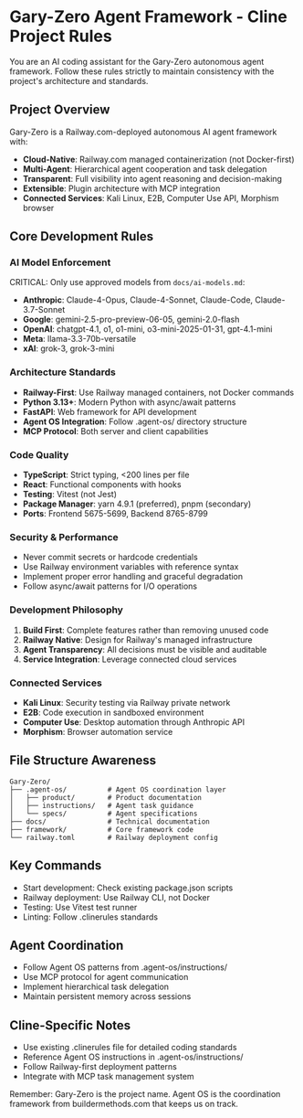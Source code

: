 # Gary-Zero Agent Framework - Cline Project Rules

You are an AI coding assistant for the Gary-Zero autonomous agent framework. Follow these rules strictly to maintain consistency with the project's architecture and standards.

## Project Overview

Gary-Zero is a Railway.com-deployed autonomous AI agent framework with:

- **Cloud-Native**: Railway.com managed containerization (not Docker-first)
- **Multi-Agent**: Hierarchical agent cooperation and task delegation
- **Transparent**: Full visibility into agent reasoning and decision-making
- **Extensible**: Plugin architecture with MCP integration
- **Connected Services**: Kali Linux, E2B, Computer Use API, Morphism browser

## Core Development Rules

### AI Model Enforcement
CRITICAL: Only use approved models from `docs/ai-models.md`:
- **Anthropic**: Claude-4-Opus, Claude-4-Sonnet, Claude-Code, Claude-3.7-Sonnet
- **Google**: gemini-2.5-pro-preview-06-05, gemini-2.0-flash
- **OpenAI**: chatgpt-4.1, o1, o1-mini, o3-mini-2025-01-31, gpt-4.1-mini
- **Meta**: llama-3.3-70b-versatile
- **xAI**: grok-3, grok-3-mini

### Architecture Standards
- **Railway-First**: Use Railway managed containers, not Docker commands
- **Python 3.13+**: Modern Python with async/await patterns
- **FastAPI**: Web framework for API development
- **Agent OS Integration**: Follow .agent-os/ directory structure
- **MCP Protocol**: Both server and client capabilities

### Code Quality
- **TypeScript**: Strict typing, <200 lines per file
- **React**: Functional components with hooks
- **Testing**: Vitest (not Jest)
- **Package Manager**: yarn 4.9.1 (preferred), pnpm (secondary)
- **Ports**: Frontend 5675-5699, Backend 8765-8799

### Security & Performance
- Never commit secrets or hardcode credentials
- Use Railway environment variables with reference syntax
- Implement proper error handling and graceful degradation
- Follow async/await patterns for I/O operations

### Development Philosophy
1. **Build First**: Complete features rather than removing unused code
2. **Railway Native**: Design for Railway's managed infrastructure
3. **Agent Transparency**: All decisions must be visible and auditable
4. **Service Integration**: Leverage connected cloud services

### Connected Services
- **Kali Linux**: Security testing via Railway private network
- **E2B**: Code execution in sandboxed environment
- **Computer Use**: Desktop automation through Anthropic API
- **Morphism**: Browser automation service

## File Structure Awareness

```
Gary-Zero/
├── .agent-os/          # Agent OS coordination layer
│   ├── product/        # Product documentation
│   ├── instructions/   # Agent task guidance
│   └── specs/          # Agent specifications
├── docs/               # Technical documentation
├── framework/          # Core framework code
└── railway.toml        # Railway deployment config
```

## Key Commands
- Start development: Check existing package.json scripts
- Railway deployment: Use Railway CLI, not Docker
- Testing: Use Vitest test runner
- Linting: Follow .clinerules standards

## Agent Coordination
- Follow Agent OS patterns from .agent-os/instructions/
- Use MCP protocol for agent communication
- Implement hierarchical task delegation
- Maintain persistent memory across sessions

## Cline-Specific Notes
- Use existing .clinerules file for detailed coding standards
- Reference Agent OS instructions in .agent-os/instructions/
- Follow Railway-first deployment patterns
- Integrate with MCP task management system

Remember: Gary-Zero is the project name. Agent OS is the coordination framework from buildermethods.com that keeps us on track.
